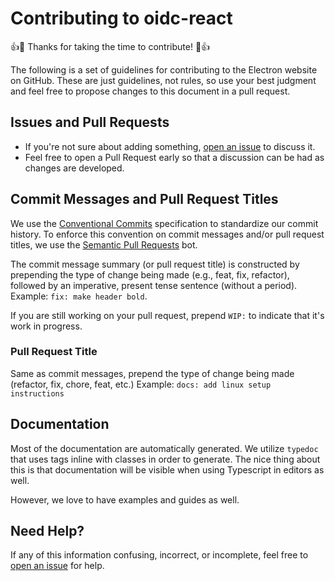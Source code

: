 # Contributing to oidc-react

:+1::tada: Thanks for taking the time to contribute! :tada::+1:

The following is a set of guidelines for contributing to the Electron website
on GitHub. These are just guidelines, not rules, so use your best judgment and
feel free to propose changes to this document in a pull request.

## Issues and Pull Requests

* If you're not sure about adding something, [open an issue](https://github.com/bjerkio/oidc-react/issues/new) to discuss it.
* Feel free to open a Pull Request early so that a discussion can be had as changes are developed.

## Commit Messages and Pull Request Titles

We use the [Conventional Commits](https://www.conventionalcommits.org/en/v1.0.0/) specification to standardize our commit history. To enforce this convention on commit messages and/or pull request titles, we use the [Semantic Pull Requests](https://github.com/probot/semantic-pull-requests) bot.

The commit message summary (or pull request title) is constructed by prepending the type of change being made (e.g., feat, fix, refactor), followed by an imperative, present tense sentence (without a period).
Example: `fix: make header bold`.

If you are still working on your pull request, prepend `WIP:` to indicate that it's work in progress.

### Pull Request Title

Same as commit messages, prepend the type of change being made (refactor, fix, chore, feat, etc.) 
Example: `docs: add linux setup instructions`

## Documentation

Most of the documentation are automatically generated. We utilize `typedoc` that uses tags inline
with classes in order to generate. The nice thing about this is that documentation will be visible
when using Typescript in editors as well.

However, we love to have examples and guides as well.

## Need Help?

If any of this information confusing, incorrect, or incomplete, feel free to
[open an issue](https://github.com/bjerkio/oidc-react/issues/new)
for help.
